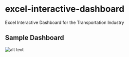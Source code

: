# excel-interactive-dashboard
Excel Interactive Dashboard for the Transportation Industry

## Sample Dashboard
![alt text](Images/idea.png)
